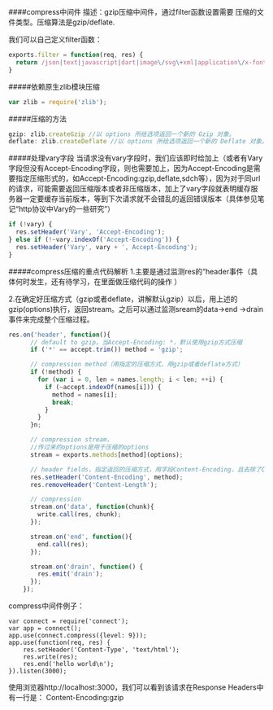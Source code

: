 ####compress中间件
描述：gzip压缩中间件，通过filter函数设置需要 压缩的文件类型。压缩算法是gzip/deflate.

我们可以自己定义filter函数：
```javascript
exports.filter = function(req, res) {
  return /json|text|javascript|dart|image\/svg\+xml|application\/x-font-ttf|application\/vnd\.ms-opentype|application\/vnd\.ms-fontobject/.test(res.getHeader('Content-Type'));
}
```


#####依赖原生zlib模块压缩
```javascript
var zlib = require('zlib');
```
#####压缩的方法
```javascript
gzip: zlib.createGzip //以 options 所给选项返回一个新的 Gzip 对象。
deflate: zlib.createDeflate //以 options 所给选项返回一个新的 Deflate 对象。
```
#####处理vary字段
 当请求没有vary字段时，我们应该即时给加上（或者有Vary字段但没有Accept-Encoding字段，则也需要加上，因为Accept-Encoding是需要指定压缩形式的，如Accept-Encoding:gzip,deflate,sdch等），因为对于同url的请求，可能需要返回压缩版本或者非压缩版本，加上了vary字段就表明缓存服务器一定要缓存当前版本，等到下次请求就不会错乱的返回错误版本（具体参见笔记“http协议中Vary的一些研究”）
```javascript
if (!vary) {
  res.setHeader('Vary', 'Accept-Encoding');
} else if (!~vary.indexOf('Accept-Encoding')) {
  res.setHeader('Vary', vary + ', Accept-Encoding');
}
```
#####compress压缩的重点代码解析
1.主要是通过监测res的“header事件（具体何时发生，还有待学习，在里面做压缩代码的操作
）

2.在确定好压缩方式（gzip或者deflate，讲解默认gzip）以后，用上述的gzip(options)执行，返回stream。之后可以通过监测sream的data->end
->drain事件来完成整个压缩过程。
```javascript
res.on('header', function(){
      // default to gzip，当Accept-Encoding: *，默认使用gzip方式压缩
      if ('*' == accept.trim()) method = 'gzip';

      // compression method（用指定的压缩方式，用gzip或者deflate方式）
      if (!method) {
        for (var i = 0, len = names.length; i < len; ++i) {
          if (~accept.indexOf(names[i])) {
            method = names[i];
            break;
          }
        }
      }n;

      // compression stream，
      //传过来的options是用于压缩的options
      stream = exports.methods[method](options);

      // header fields，指定返回的压缩方式，用字段Content-Encoding，且去除了Content-Length字段
      res.setHeader('Content-Encoding', method);
      res.removeHeader('Content-Length');

      // compression
      stream.on('data', function(chunk){
        write.call(res, chunk);
      });

      stream.on('end', function(){
        end.call(res);
      });

      stream.on('drain', function() {
        res.emit('drain');
      });
    });
```

compress中间件例子：
```javscript
var connect = require('connect');
var app = connect();
app.use(connect.compress({level: 9}));
app.use(function(req, res) {
    res.setHeader('Content-Type', 'text/html');
    res.write(res);
    res.end('hello world\n');
}).listen(3000);
```

使用浏览器http://localhost:3000，我们可以看到该请求在Response Headers中有一行是：
Content-Encoding:gzip

